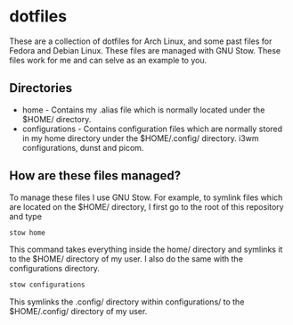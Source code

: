 # dotfiles

These are a collection of dotfiles for Arch Linux, and some past files for Fedora and Debian Linux. These files are managed with GNU Stow. These files work for me and can selve as an example to you.

## Directories

* home - Contains my .alias file which is normally located under the $HOME/ directory.
* configurations - Contains configuration files which are normally stored in my home directory under the $HOME/.config/ directory. i3wm configurations, dunst and picom.

## How are these files managed?

To manage these files I use GNU Stow.
For example, to symlink files which are located on the $HOME/ directory, I first go to the root of this repository and type
```bash
stow home
```
This command takes everything inside the home/ directory and symlinks it to the $HOME/ directory of my user.
I also do the same with the configurations directory.
```bash
stow configurations
```
This symlinks the .config/ directory within configurations/ to the $HOME/.config/ directory of my user.
